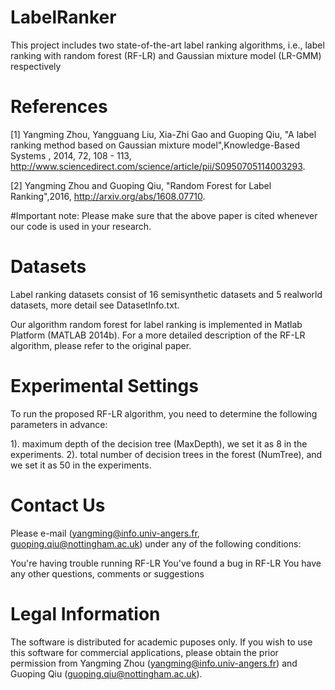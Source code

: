 # LabelRanker
This project includes two state-of-the-art label ranking algorithms, i.e., label ranking with random forest (RF-LR) and Gaussian mixture model (LR-GMM) respectively

# References
[1] Yangming Zhou, Yangguang Liu, Xia-Zhi Gao and Guoping Qiu, "A label ranking method based on Gaussian mixture model",Knowledge-Based Systems , 2014, 72, 108 - 113, http://www.sciencedirect.com/science/article/pii/S0950705114003293.

[2] Yangming Zhou and Guoping Qiu, "Random Forest for Label Ranking",2016, http://arxiv.org/abs/1608.07710.

#Important note: Please make sure that the above paper is cited whenever our code is used in your research.

# Datasets
Label ranking datasets consist of 16 semisynthetic datasets and 5 realworld datasets, more detail see DatasetInfo.txt.

Our algorithm random forest for label ranking is implemented in Matlab Platform (MATLAB 2014b). For a more detailed description of the RF-LR algorithm, please refer to the original paper.

# Experimental Settings
To run the proposed RF-LR algorithm, you need to determine the following parameters in advance:

1). maximum depth of the decision tree (MaxDepth), we set it as 8 in the experiments.
2). total number of decision trees in the forest (NumTree), and we set it as 50 in the experiments.

# Contact Us
Please e-mail (yangming@info.univ-angers.fr, guoping.qiu@nottingham.ac.uk) under any of the following conditions:

You're having trouble running RF-LR
You've found a bug in RF-LR
You have any other questions, comments or suggestions

# Legal Information
The software is distributed for academic puposes only. If you wish to use this software for commercial applications, please obtain the prior permission from Yangming Zhou (yangming@info.univ-angers.fr) and Guoping Qiu (guoping.qiu@nottingham.ac.uk).





